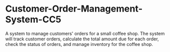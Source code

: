 # Customer-Order-Management-System-CC5
A system to manage customers' orders for a small coffee shop. The system will track customer orders, calculate the total amount due for each order, check the status of orders, and manage inventory for the coffee shop.
